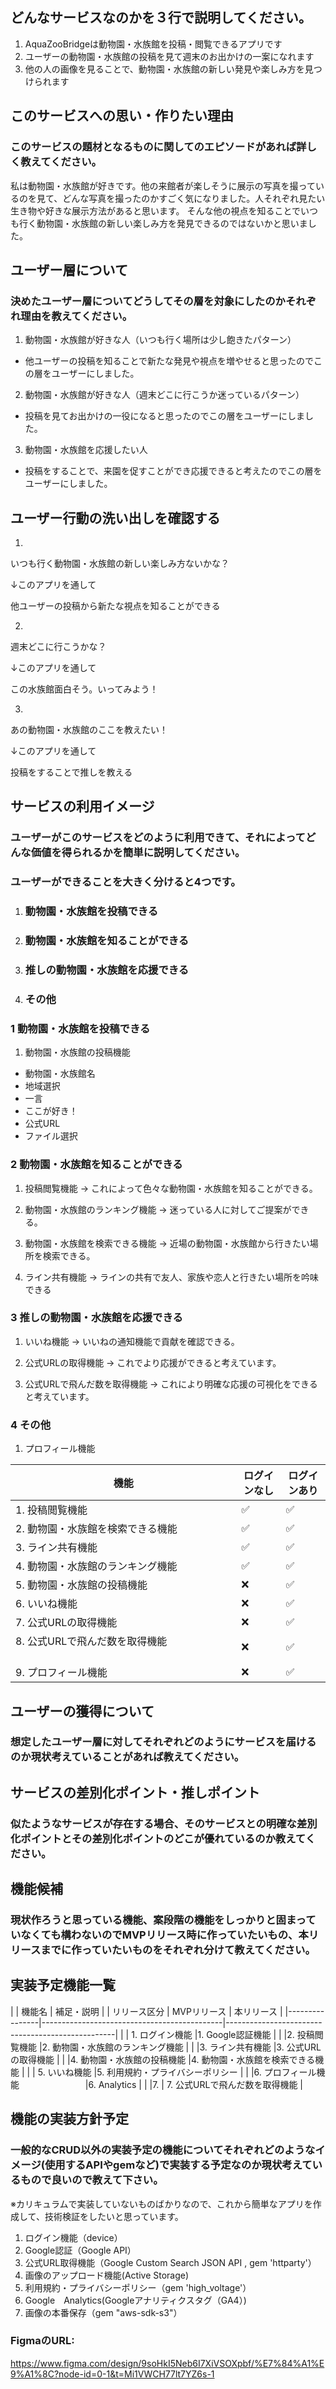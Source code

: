 
## どんなサービスなのかを３行で説明してください。

1. AquaZooBridgeは動物園・水族館を投稿・閲覧できるアプリです
2. ユーザーの動物園・水族館の投稿を見て週末のお出かけの一案になれます
3. 他の人の画像を見ることで、動物園・水族館の新しい発見や楽しみ方を見つけられます

## このサービスへの思い・作りたい理由
### このサービスの題材となるものに関してのエピソードがあれば詳しく教えてください。
私は動物園・水族館が好きです。他の来館者が楽しそうに展示の写真を撮っているのを見て、どんな写真を撮ったのかすごく気になりました。人それぞれ見たい生き物や好きな展示方法があると思います。
そんな他の視点を知ることでいつも行く動物園・水族館の新しい楽しみ方を発見できるのではないかと思いました。

## ユーザー層について
### 決めたユーザー層についてどうしてその層を対象にしたのかそれぞれ理由を教えてください。

1. 動物園・水族館が好きな人（いつも行く場所は少し飽きたパターン）
- 他ユーザーの投稿を知ることで新たな発見や視点を増やせると思ったのでこの層をユーザーにしました。

2. 動物園・水族館が好きな人（週末どこに行こうか迷っているパターン）
- 投稿を見てお出かけの一役になると思ったのでこの層をユーザーにしました。

3. 動物園・水族館を応援したい人
- 投稿をすることで、来園を促すことができ応援できると考えたのでこの層をユーザーにしました。

## ユーザー行動の洗い出しを確認する

1. 
いつも行く動物園・水族館の新しい楽しみ方ないかな？

↓このアプリを通して

他ユーザーの投稿から新たな視点を知ることができる

2. 
週末どこに行こうかな？

↓このアプリを通して

この水族館面白そう。いってみよう！

3. 
あの動物園・水族館のここを教えたい！

↓このアプリを通して

投稿をすることで推しを教える


## サービスの利用イメージ
### ユーザーがこのサービスをどのように利用できて、それによってどんな価値を得られるかを簡単に説明してください。

### ユーザーができることを大きく分けると4つです。
1. ### 動物園・水族館を投稿できる
2. ### 動物園・水族館を知ることができる
3. ### 推しの動物園・水族館を応援できる
4. ### その他

### 1 動物園・水族館を投稿できる

1. 動物園・水族館の投稿機能
- 動物園・水族館名
- 地域選択
- 一言
- ここが好き！
- 公式URL
- ファイル選択


### 2 動物園・水族館を知ることができる

1. 投稿閲覧機能
-> これによって色々な動物園・水族館を知ることができる。

2. 動物園・水族館のランキング機能
-> 迷っている人に対してご提案ができる。

3. 動物園・水族館を検索できる機能
-> 近場の動物園・水族館から行きたい場所を検索できる。

4. ライン共有機能
-> ラインの共有で友人、家族や恋人と行きたい場所を吟味できる

### 3 推しの動物園・水族館を応援できる

1. いいね機能
-> いいねの通知機能で貢献を確認できる。

2. 公式URLの取得機能
-> これでより応援ができると考えています。

3. 公式URLで飛んだ数を取得機能
-> これにより明確な応援の可視化をできると考えています。

### 4 その他

1. プロフィール機能





| 機能                                     | ログインなし | ログインあり |
|------------------------------------------|---------------|----------------|
| 1. 投稿閲覧機能                          | ✅            | ✅             |
| 2. 動物園・水族館を検索できる機能                               | ✅            | ✅             |
| 3. ライン共有機能  　　　　　　　　　　　　　     |    ✅         | ✅             |
| 4. 動物園・水族館のランキング機能                        |     ✅        | ✅             |
| 5. 動物園・水族館の投稿機能                               | ❌            | ✅             |
| 6. いいね機能                   | ❌           | ✅             |
| 7. 公式URLの取得機能       　　　| ❌           | ✅             |
| 8. 公式URLで飛んだ数を取得機能 　　　　　　　　　　　　　　| ❌       | ✅             |
| 9. プロフィール機能                     | ❌            | ✅             |




## ユーザーの獲得について
### 想定したユーザー層に対してそれぞれどのようにサービスを届けるのか現状考えていることがあれば教えてください。


## サービスの差別化ポイント・推しポイント
### 似たようなサービスが存在する場合、そのサービスとの明確な差別化ポイントとその差別化ポイントのどこが優れているのか教えてください。


## 機能候補
### 現状作ろうと思っている機能、案段階の機能をしっかりと固まっていなくても構わないのでMVPリリース時に作っていたいもの、本リリースまでに作っていたいものをそれぞれ分けて教えてください。



## 実装予定機能一覧

|   | 機能名                                      | 補足・説明                                       |
| リリース区分   |  MVPリリース                                       | 本リリース                                        |
|----------------|---------------------------------------------|--------------------------------------------------|
|                | 1. ログイン機能                                 |1. Google認証機能                 |
|                |2.  投稿閲覧機能                                 |2. 動物園・水族館のランキング機能                                  |
|                |3. ライン共有機能                               |3. 公式URLの取得機能                             |
|                |4.  動物園・水族館の投稿機能                         |4.      動物園・水族館を検索できる機能            |
|                | 5. いいね機能                              |5.           利用規約・プライバシーポリシー           |
|                |6.     プロフィール機能        　　　　　　　 |6.         Analytics             |
|                |7.                              |  7.    公式URLで飛んだ数を取得機能             |




## 機能の実装方針予定
### 一般的なCRUD以外の実装予定の機能についてそれぞれどのようなイメージ(使用するAPIやgemなど)で実装する予定なのか現状考えているもので良いので教えて下さい。

※カリキュラムで実装していないものばかりなので、これから簡単なアプリを作成して、技術検証をしたいと思っています。  


1. ログイン機能（device）  
2. Google認証（Google API）     
3. 公式URL取得機能（Google Custom Search JSON API , gem 'httparty'） 
4. 画像のアップロード機能(Active Storage) 
5. 利用規約・プライバシーポリシー（gem 'high_voltage'）  
6. Google　Analytics(Googleアナリティクスタグ（GA4）) 
7. 画像の本番保存（gem "aws-sdk-s3"）

### FigmaのURL: 
https://www.figma.com/design/9soHkI5Neb6I7XiVSOXpbf/%E7%84%A1%E9%A1%8C?node-id=0-1&t=Mi1VWCH77lt7YZ6s-1